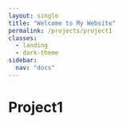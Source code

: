 ```yaml
---
layout: single
title: "Welcome to My Website"
permalink: /projects/project1
classes:
  - landing
  - dark-theme
sidebar:
  nav: "docs"
---
```


# Project1
